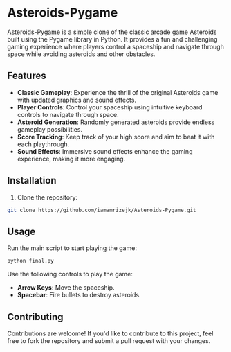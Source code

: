 # Asteroids-Pygame

Asteroids-Pygame is a simple clone of the classic arcade game Asteroids built using the Pygame library in Python. It provides a fun and challenging gaming experience where players control a spaceship and navigate through space while avoiding asteroids and other obstacles.

## Features

- **Classic Gameplay**: Experience the thrill of the original Asteroids game with updated graphics and sound effects.
- **Player Controls**: Control your spaceship using intuitive keyboard controls to navigate through space.
- **Asteroid Generation**: Randomly generated asteroids provide endless gameplay possibilities.
- **Score Tracking**: Keep track of your high score and aim to beat it with each playthrough.
- **Sound Effects**: Immersive sound effects enhance the gaming experience, making it more engaging.

## Installation

1. Clone the repository:

```bash
git clone https://github.com/iamamrizejk/Asteroids-Pygame.git
```

## Usage

Run the main script to start playing the game:

```bash
python final.py
```

Use the following controls to play the game:

- **Arrow Keys**: Move the spaceship.
- **Spacebar**: Fire bullets to destroy asteroids.

## Contributing

Contributions are welcome! If you'd like to contribute to this project, feel free to fork the repository and submit a pull request with your changes.
